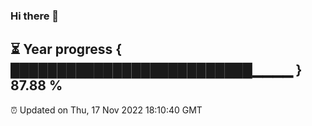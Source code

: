 ### Hi there 👋
⏳ Year progress { ██████████████████████████▁▁▁▁ } 87.88 %
---
⏰ Updated on Thu, 17 Nov 2022 18:10:40 GMT

